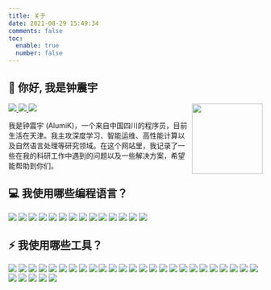```yaml
---
title: 关于
date: 2021-08-29 15:49:34
comments: false
toc:
  enable: true
  number: false
---
```


<style>
  .post-body img {
    display: inline;
    box-shadow: none;
    margin: 0 ;
  }

  .post-body a {
    border: 0;
  }
</style>

## 👋 你好, 我是钟震宇

<a href="https://github.com/alumik">
  <img src="https://img.shields.io/badge/GitHub-github.com/alumik-DEDEDE?logo=github&logoColor=white&labelColor=181717" />
</a>
<a href="mailto:nczzy1997@gmail.com">
  <img src="https://img.shields.io/badge/Gmail-nczzy1997@gmail%2Ecom-DEDEDE?logo=gmail&logoColor=white&labelColor=D14836" />
</a>

<img src="https://github-readme-stats.vercel.app/api/top-langs/?username=AlumiK&hide=Jupyter%20Notebook&layout=compact&locale=cn" />
<img width="140" align="right" src="https://www.svgrepo.com/show/235199/chip-ai.svg" />

我是钟震宇 (AlumiK)，一个来自中国四川的程序员，目前生活在天津。我主攻深度学习、智能运维、高性能计算以及自然语言处理等研究领域。在这个网站里，我记录了一些在我的科研工作中遇到的问题以及一些解决方案，希望能帮助到你们。

## 💻 我使用哪些编程语言？

<img src="https://img.shields.io/badge/-C-black?logo=c&logoColor=A8B9CC" />
<img src="https://img.shields.io/badge/-C++-00599C?logo=c%2B%2B&logoColor=white" />
<img src="https://img.shields.io/badge/-Java-007396?logo=java&logoColor=white" />
<img src="https://img.shields.io/badge/-Python-3776AB?logo=Python&logoColor=white" />
<img src="https://img.shields.io/badge/-JavaScript-black?logo=javascript" />
<img src="https://img.shields.io/badge/-PHP-777BB4?logo=php&logoColor=white" />
<img src="https://img.shields.io/badge/-LaTeX-008080?logo=latex&logoColor=white" />
<img src="https://img.shields.io/badge/-HTML5-E34F26?logo=html5&logoColor=white" />
<img src="https://img.shields.io/badge/-CSS3-1572B6?logo=css3&logoColor=white" />
<img src="https://img.shields.io/badge/-MySQL-4479A1?logo=mysql&logoColor=white" />
<img src="https://img.shields.io/badge/-Powershell-5391FE?logo=powershell&logoColor=white" />
<img src="https://img.shields.io/badge/-GNU%20Bash-4EAA25?logo=gnu-bash&logoColor=white" />
<img src="https://img.shields.io/badge/-Markdown-000000?logo=markdown&logoColor=white" />
<img src="https://img.shields.io/badge/-JSON-000000?logo=json&logoColor=white" />

## ⚡ 我使用哪些工具？

<img src="https://img.shields.io/badge/-Windows-0078D6?logo=windows&logoColor=white" />
<img src="https://img.shields.io/badge/-Linux-black?logo=linux" />
<img src="https://img.shields.io/badge/-Android-3DDC84?logo=android&logoColor=white" />
<img src="https://img.shields.io/badge/-Qt-41CD52?logo=qt&logoColor=white" />
<img src="https://img.shields.io/badge/-Unity-000000?logo=unity&logoColor=white" />
<img src="https://img.shields.io/badge/-Spring%20Framework-6DB33F?logo=spring&logoColor=white" />
<img src="https://img.shields.io/badge/-TensorFlow-FF6F00?logo=tensorflow&logoColor=white" />
<img src="https://img.shields.io/badge/-PyTorch-EE4C2C?logo=pytorch&logoColor=white" />
<img src="https://img.shields.io/badge/-Scikit--Learn-F7931E?logo=scikit-learn&logoColor=white" />
<img src="https://img.shields.io/badge/-Numpy-013243?logo=numpy&logoColor=white" />
<img src="https://img.shields.io/badge/-Pandas-150458?logo=pandas&logoColor=white" />
<img src="https://img.shields.io/badge/-Jupyter-F37626?logo=jupyter&logoColor=white" />
<img src="https://img.shields.io/badge/-Django-092E20?logo=django&logoColor=white" />
<img src="https://img.shields.io/badge/-WeChat-7BB32E?logo=wechat&logoColor=white" />
<img src="https://img.shields.io/badge/-React-black?logo=react&logoColor=61DAFB" />
<img src="https://img.shields.io/badge/-Vue%2Ejs-4FC08D?logo=vue%2Ejs&logoColor=white" />
<img src="https://img.shields.io/badge/-Node%2Ejs-339933?logo=node%2Ejs&logoColor=white" />
<img src="https://img.shields.io/badge/-Hexo-0E83CD?logo=hexo&logoColor=white" />
<img src="https://img.shields.io/badge/-Bootstrap-563D7C?logo=bootstrap&logoColor=white" />

<img src="https://img.shields.io/badge/-Docker-2496ED?logo=docker&logoColor=white" />
<img src="https://img.shields.io/badge/-CMake-064F8C?logo=cmake&logoColor=white" />
<img src="https://img.shields.io/badge/-Maven-C71A36?logo=apache-maven&logoColor=white" />
<img src="https://img.shields.io/badge/-Anaconda-42B029?logo=anaconda&logoColor=white" />
<img src="https://img.shields.io/badge/-Apache-D22128?logo=apache&logoColor=white" />
<img src="https://img.shields.io/badge/-Git-F05032?logo=git&logoColor=white" />
<img src="https://img.shields.io/badge/-GitHub-181717?logo=github&logoColor=white" />
<img src="https://img.shields.io/badge/-Visual%20Studio-5C2D91?logo=visual-studio&logoColor=white" />
<img src="https://img.shields.io/badge/-VS%20Code-007ACC?logo=visual-studio-code&logoColor=white" />
<img src="https://img.shields.io/badge/-JetBrains-000000?logo=jetbrains&logoColor=white" />
<img src="https://img.shields.io/badge/-VMware-607078?logo=vmware&logoColor=white" />
